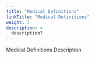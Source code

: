 ```yaml
---
title: "Medical Definitions"
linkTitle: "Medical Definitions"
weight: 7
description: >
  description? 
---
```


Medical Definitions Description
